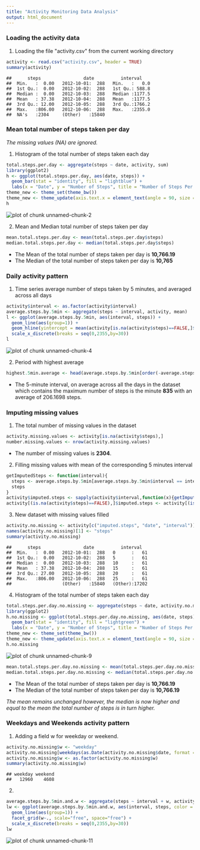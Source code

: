 ```yaml
---
title: "Activity Monitoring Data Analysis"
output: html_document
---
```


### Loading the activity data 


1. Loading the file "activity.csv" from the current working directory


```r
activity <- read.csv("activity.csv", header = TRUE)
summary(activity)
```

```
##      steps                date          interval     
##  Min.   :  0.00   2012-10-01:  288   Min.   :   0.0  
##  1st Qu.:  0.00   2012-10-02:  288   1st Qu.: 588.8  
##  Median :  0.00   2012-10-03:  288   Median :1177.5  
##  Mean   : 37.38   2012-10-04:  288   Mean   :1177.5  
##  3rd Qu.: 12.00   2012-10-05:  288   3rd Qu.:1766.2  
##  Max.   :806.00   2012-10-06:  288   Max.   :2355.0  
##  NA's   :2304     (Other)   :15840
```

### Mean total number of steps taken per day
*The missing values (NA) are ignored.*

1. Histogram of the total number of steps taken each day

```r
total.steps.per.day <- aggregate(steps ~ date, activity, sum)
library(ggplot2)
h <- ggplot(total.steps.per.day, aes(date, steps)) +
  geom_bar(stat = "identity", fill = "lightblue") +
  labs(x = "Date", y = "Number of Steps", title = "Number of Steps Per Day") 
theme_new <- theme_set(theme_bw())
theme_new <- theme_update(axis.text.x = element_text(angle = 90, size = 7))
h
```

![plot of chunk unnamed-chunk-2](figure/unnamed-chunk-2-1.png) 

2. Mean and Median total number of steps taken per day


```r
mean.total.steps.per.day <- mean(total.steps.per.day$steps)
median.total.steps.per.day <- median(total.steps.per.day$steps)
```
- The Mean of the total number of steps taken per day is **10,766.19**
- The Median of the total number of steps taken per day is **10,765**

### Daily activity pattern
1. Time series average number of steps taken by 5 minutes, and averaged across all days


```r
activity$interval <- as.factor(activity$interval)
average.steps.by.5min <- aggregate(steps ~ interval, activity, mean)
l <- ggplot(average.steps.by.5min, aes(interval, steps)) + 
  geom_line(aes(group=1)) +
  geom_hline(yintercept = mean(activity[is.na(activity$steps)==FALSE,]$steps), color = "red") +
  scale_x_discrete(breaks = seq(0,2355,by=30))
l
```

![plot of chunk unnamed-chunk-4](figure/unnamed-chunk-4-1.png) 

2. Period with highest average

```r
highest.5min.average <- head(average.steps.by.5min[order(-average.steps.by.5min$steps),], 1)
```
- The 5-minute interval, on average across all the days in the dataset which contains the maximum number of steps is the minute **835** with an average of 206.1698 steps.

### Imputing missing values
1. The total number of missing values in the dataset

```r
activity.missing.values <- activity[is.na(activity$steps),]
number.missing.values <- nrow(activity.missing.values)
```
- The number of missing values is **2304**.
2. Filling missing values with mean of the corresponding 5 minutes interval

```r
getImputedSteps <- function(interval){
  steps <- average.steps.by.5min[average.steps.by.5min$interval == interval,]$steps
  steps
}
activity$imputed.steps <- sapply(activity$interval,function(x){getImputedSteps(x)})
activity[(is.na(activity$steps)==FALSE),]$imputed.steps <- activity[(is.na(activity$steps)==FALSE),]$steps
```
3. New dataset with missing values filled

```r
activity.no.missing <- activity[c("imputed.steps", "date", "interval")]
names(activity.no.missing)[1] <- "steps"
summary(activity.no.missing)
```

```
##      steps                date          interval    
##  Min.   :  0.00   2012-10-01:  288   0      :   61  
##  1st Qu.:  0.00   2012-10-02:  288   5      :   61  
##  Median :  0.00   2012-10-03:  288   10     :   61  
##  Mean   : 37.38   2012-10-04:  288   15     :   61  
##  3rd Qu.: 27.00   2012-10-05:  288   20     :   61  
##  Max.   :806.00   2012-10-06:  288   25     :   61  
##                   (Other)   :15840   (Other):17202
```
4. Histogram of the total number of steps taken each day

```r
total.steps.per.day.no.missing <- aggregate(steps ~ date, activity.no.missing, sum)
library(ggplot2)
h.no.missing <- ggplot(total.steps.per.day.no.missing, aes(date, steps)) +
  geom_bar(stat = "identity", fill = "lightgreen") +
  labs(x = "Date", y = "Number of Steps", title = "Number of Steps Per Day (No Missing Values)") 
theme_new <- theme_set(theme_bw())
theme_new <- theme_update(axis.text.x = element_text(angle = 90, size = 7))
h.no.missing
```

![plot of chunk unnamed-chunk-9](figure/unnamed-chunk-9-1.png) 

```r
mean.total.steps.per.day.no.missing <- mean(total.steps.per.day.no.missing$steps)
median.total.steps.per.day.no.missing <- median(total.steps.per.day.no.missing$steps)
```
- The Mean of the total number of steps taken per day is **10,766.19**
- The Median of the total number of steps taken per day is **10,766.19**

*The mean remains unchanged however, the median is now higher and equal to the mean the total number of steps is in turn higher.*

### Weekdays and Weekends activity pattern
1. Adding a field w for weekday or weekend.

```r
activity.no.missing$w <- "weekday"
activity.no.missing[weekdays(as.Date(activity.no.missing$date, format = "%Y-%m-%d")) %in% c("Saturday", "Sunday"),]$w <- "weekend"
activity.no.missing$w <- as.factor(activity.no.missing$w)
summary(activity.no.missing$w)
```

```
## weekday weekend 
##   12960    4608
```
2.

```r
average.steps.by.5min.and.w <- aggregate(steps ~ interval + w, activity.no.missing, mean)
lw <- ggplot(average.steps.by.5min.and.w, aes(interval, steps, color = w)) + 
  geom_line(aes(group=1)) +
  facet_grid(w~., scale="free", space="free") +
  scale_x_discrete(breaks = seq(0,2355,by=30))
lw
```

![plot of chunk unnamed-chunk-11](figure/unnamed-chunk-11-1.png) 
